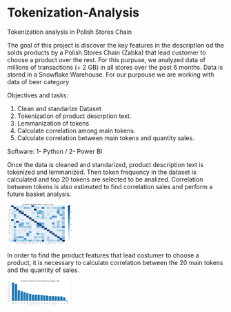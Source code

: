 # Tokenization-Analysis

Tokenization analysis in Polish Stores Chain

The goal of this project is discover the key features in the description od the solds products by a Polish Stores Chain (Zabka) that lead customer to choose a product over the rest. For this purpuse, we analyzed data of millions of transactions (+ 2 GB) in all stores over the past 6 months. Data is stored in a Snowflake Warehouse. For our purpouse we are working with data of beer category

Objectives and tasks:

1. Clean and standarize Dataset
2. Tokenization of product descrption text.
3. Lemmanization of tokens
4. Calculate correlation among main tokens.
5. Calculate correlation between main tokens and quantity sales.

Software: 1- Python / 2- Power BI

Once the data is cleaned and standarized, product description text is tokenized and lemmanized. Then token frequency in the dataset is calculated and top 20 tokens are selected to be analized. Correlation between tokens is also estimated to find correlation sales and perform a future basket analysis.

<img
  src="/Images/Matrix Correlation.JPG"
  alt="Matrix Correlation"
  title="Matrix Correlation"
  style="display: inline-block; margin: 0 auto; max-width: 150px">
  
In order to find the product features that lead costumer to choose a product, it is necessary to calculate correlation between the 20 main tokens and the quantity of sales.
  
  
  <img
  src="/Images/Correlation Sales Beer.JPG"
  alt="Correlation Sales Beer"
  title="Correlation Sales Beern"
  style="display: inline-block; margin: 0 auto; max-width: 150px">
